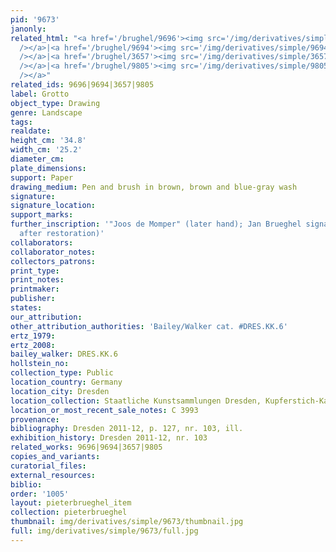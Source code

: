 ```yaml
---
pid: '9673'
janonly: 
related_html: "<a href='/brughel/9696'><img src='/img/derivatives/simple/9696/thumbnail.jpg'
  /></a>|<a href='/brughel/9694'><img src='/img/derivatives/simple/9694/thumbnail.jpg'
  /></a>|<a href='/brughel/3657'><img src='/img/derivatives/simple/3657/thumbnail.jpg'
  /></a>|<a href='/brughel/9805'><img src='/img/derivatives/simple/9805/thumbnail.jpg'
  /></a>"
related_ids: 9696|9694|3657|9805
label: Grotto
object_type: Drawing
genre: Landscape
tags: 
realdate: 
height_cm: '34.8'
width_cm: '25.2'
diameter_cm: 
plate_dimensions: 
support: Paper
drawing_medium: Pen and brush in brown, brown and blue-gray wash
signature: 
signature_location: 
support_marks: 
further_inscription: '"Joos de Momper" (later hand); Jan Brueghel signature (revealed
  after restoration)'
collaborators: 
collaborator_notes: 
collectors_patrons: 
print_type: 
print_notes: 
printmaker: 
publisher: 
states: 
our_attribution: 
other_attribution_authorities: 'Bailey/Walker cat. #DRES.KK.6'
ertz_1979: 
ertz_2008: 
bailey_walker: DRES.KK.6
hollstein_no: 
collection_type: Public
location_country: Germany
location_city: Dresden
location_collection: Staatliche Kunstsammlungen Dresden, Kupferstich-Kabinett
location_or_most_recent_sale_notes: C 3993
provenance: 
bibliography: Dresden 2011-12, p. 127, nr. 103, ill.
exhibition_history: Dresden 2011-12, nr. 103
related_works: 9696|9694|3657|9805
copies_and_variants: 
curatorial_files: 
external_resources: 
biblio: 
order: '1005'
layout: pieterbrueghel_item
collection: pieterbrueghel
thumbnail: img/derivatives/simple/9673/thumbnail.jpg
full: img/derivatives/simple/9673/full.jpg
---
```

